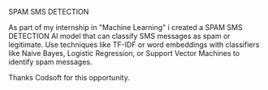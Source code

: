 SPAM SMS DETECTION

As part of my internship in "Machine Learning" i created a SPAM SMS DETECTION AI model that can classify SMS messages as spam or legitimate. 
Use techniques like TF-IDF or word embeddings with classifiers like Naive Bayes, Logistic Regression, or Support Vector Machines to identify spam messages.

Thanks Codsoft for this opportunity.
